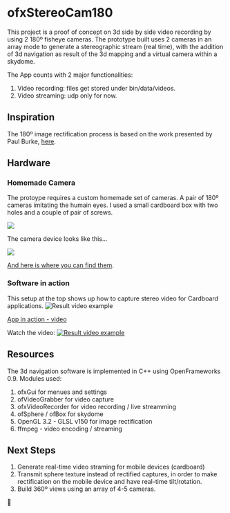 # ofxStereoCam180
This project is a proof of concept on 3d side by side video recording by using 2 180º fisheye cameras.
The prototype built uses 2 cameras in an array mode to generate a stereographic stream (real time), with the addition of 3d navigation as result of the 3d mapping and a virtual camera within a skydome.

The App counts with 2 major functionalities:
1. Video recording: files get stored under bin/data/videos.
2. Video streaming: udp only for now.

## Inspiration
The 180º image rectification process is based on the work presented by Paul Burke, [here](http://paulbourke.net/dome/fish2/).

## Hardware

### Homemade Camera

The protoype requires a custom homemade set of cameras.  A pair of 180º cameras imitating the humain eyes.
I used a small cardboard box with two holes and a couple of pair of screws.

![](https://github.com/gerardobort/ofxStereoCam180/raw/master/doc/photo2.png)

The camera device looks like this...

![](https://github.com/gerardobort/ofxStereoCam180/raw/master/doc/photo3.png)

[And here is where you can find them](http://www.amazon.com/180degree-Fisheye-1080p-Angle-Camera/dp/B00LQ854AG).


### Software in action

This setup at the top shows up how to capture stereo video for Cardboard applications.
![](https://github.com/gerardobort/ofxStereoCam180/raw/master/doc/photo1.jpg "Result video example")

[App in action - video](https://www.instagram.com/p/_0hesPvNWe/?taken-by=gerardobort)

Watch the video:
[![](https://github.com/gerardobort/ofxStereoCam180/raw/master/doc/photo4.png "Result video example")](http://www.youtube.com/watch?v=u9Jdg3vNNtQ)

## Resources
The 3d navigation software is implemented in C++ using OpenFrameworks 0.9.
Modules used:

1. ofxGui for menues and settings
2. ofVideoGrabber for video capture
3. ofxVideoRecorder for video recording / live streamming
4. ofSphere / ofBox for skydome
5. OpenGL 3.2 - GLSL v150 for image rectification
6. ffmpeg - video encoding / streaming

## Next Steps
1. Generate real-time video straming for mobile devices (cardboard)
2. Transmit sphere texture instead of rectified captures, in order to make rectification on the mobile device and have real-time tilt/rotation.
2. Build 360º views using an array of 4-5 cameras.

:hamburger:
